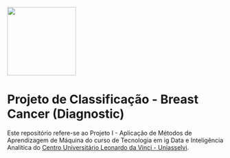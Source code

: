 <img src="https://media.glassdoor.com/sqll/1280196/grupo-uniasselvi-squarelogo-1576734788279.png"  width="160">

# Projeto de Classificação - Breast Cancer (Diagnostic)

Este repositório refere-se ao Projeto I - Aplicação de Métodos de Aprendizagem de Máquina do curso de Tecnologia em ig Data e Inteligência Analítica do [Centro Universitário Leonardo da Vinci - Uniasselvi](https://portal.uniasselvi.com.br/). 
